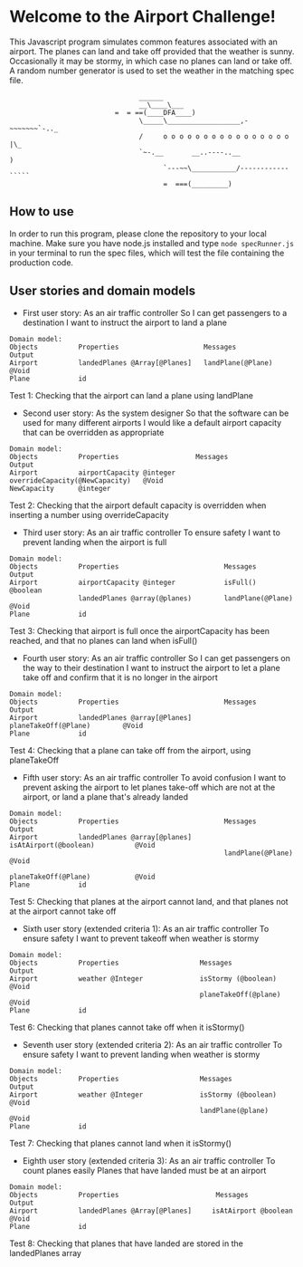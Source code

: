 # Welcome to the Airport Challenge!

This Javascript program simulates common features associated with an airport. The planes can land and take off provided that the weather is sunny. Occasionally it may be stormy, in which case no planes can land or take off. A random number generator is used to set the weather in the matching spec file.


                                    ______
                                    __\____\___
                              =  = ==(____DFA____)
                                    \_____\__________________,-~~~~~~~`-.._
                                    /     o o o o o o o o o o o o o o o o  |\_
                                    `~-.__       __..----..__                  )
                                          `---~~\___________/------------`````
                                          =  ===(_________)


## How to use

In order to run this program, please clone the repository to your local machine.
Make sure you have node.js installed and type `node specRunner.js` in your terminal to run the spec files, which will test the file containing the production code.

## User stories and domain models

* First user story:
As an air traffic controller
So I can get passengers to a destination
I want to instruct the airport to land a plane
```
Domain model:
Objects          Properties                     Messages               Output
Airport          landedPlanes @Array[@Planes]   landPlane(@Plane)      @Void
Plane            id 
```
Test 1: Checking that the airport can land a plane using landPlane 

* Second user story:
As the system designer
So that the software can be used for many different airports
I would like a default airport capacity that can be overridden as appropriate

``` 
Domain model:
Objects          Properties                   Messages                         Output
Airport          airportCapacity @integer     overrideCapacity(@NewCapacity)   @Void
NewCapacity      @integer
```
Test 2: Checking that the airport default capacity is overridden when inserting a number using overrideCapacity

* Third user story:
As an air traffic controller
To ensure safety
I want to prevent landing when the airport is full

```
Domain model:
Objects          Properties                          Messages                 Output
Airport          airportCapacity @integer            isFull()                 @boolean
                 landedPlanes @array(@planes)        landPlane(@Plane)        @Void
Plane            id    
``` 
Test 3: Checking that airport is full once the airportCapacity has been reached, and that no planes can land when isFull()

* Fourth user story:
As an air traffic controller
So I can get passengers on the way to their destination
I want to instruct the airport to let a plane take off and confirm that it is no longer in the airport

```
Domain model:
Objects          Properties                          Messages                   Output
Airport          landedPlanes @array[@Planes]       planeTakeOff(@Plane)        @Void
Plane            id
```
Test 4: Checking that a plane can take off from the airport, using planeTakeOff

* Fifth user story:
As an air traffic controller
To avoid confusion
I want to prevent asking the airport to let planes take-off which are not at the airport, or land a plane that's already landed

```
Domain model:
Objects          Properties                          Messages                       Output
Airport          landedPlanes @array[@planes]        isAtAirport(@boolean)          @Void
                                                     landPlane(@Plane)              @Void
                                                     planeTakeOff(@Plane)           @Void
Plane            id                                                                 
```
Test 5: Checking that planes at the airport cannot land, and that planes not at the airport cannot take off

* Sixth user story (extended criteria 1):
As an air traffic controller
To ensure safety
I want to prevent takeoff when weather is stormy

```
Domain model:
Objects          Properties                    Messages               Output
Airport          weather @Integer              isStormy (@boolean)    @Void
                                               planeTakeOff(@plane)   @Void
Plane            id
```
Test 6: Checking that planes cannot take off when it isStormy()

* Seventh user story (extended criteria 2):
As an air traffic controller
To ensure safety
I want to prevent landing when weather is stormy
```
Domain model:
Objects          Properties                    Messages               Output
Airport          weather @Integer              isStormy (@boolean)    @Void
                                               landPlane(@plane)      @Void
Plane            id            
```
Test 7: Checking that planes cannot land when it isStormy()

* Eighth user story (extended criteria 3):
As an air traffic controller
To count planes easily
Planes that have landed must be at an airport

```
Domain model:
Objects          Properties                        Messages                   Output
Airport          landedPlanes @Array[@Planes]     isAtAirport @boolean       @Void
Plane            id                     
```
Test 8: Checking that planes that have landed are stored in the landedPlanes array
